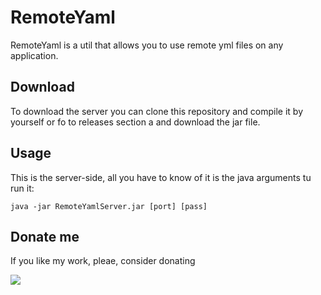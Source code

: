 # RemoteYaml

RemoteYaml is a util that allows you to use remote yml files on any application.

## Download
To download the server you can clone this repository and compile it by yourself or fo to releases section a and download the jar file.

## Usage
This is the server-side, all you have to know of it is the java arguments tu run it:

```
java -jar RemoteYamlServer.jar [port] [pass]
```

## Donate me
If you like my work, pleae, consider donating 

[![](https://www.paypalobjects.com/es_ES/ES/i/btn/btn_donate_LG.gif)](https://www.paypal.com/cgi-bin/webscr?cmd=_s-xclick&hosted_button_id=86Q4P2PSKP4VG)



